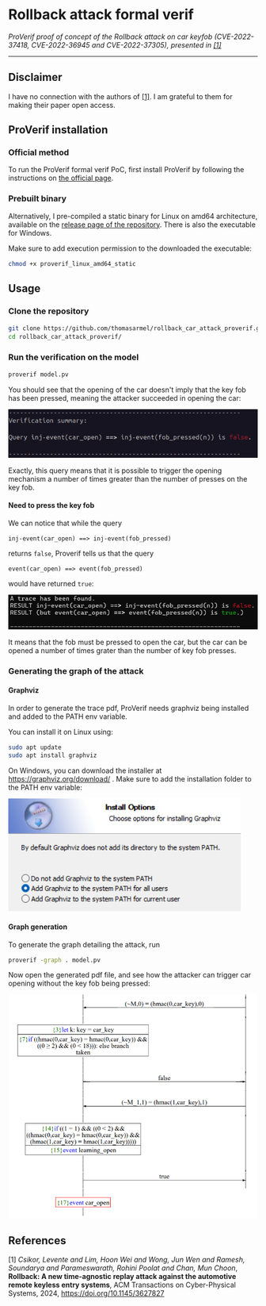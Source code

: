# Rollback attack formal verif

_ProVerif proof of concept of the Rollback attack on car keyfob (CVE-2022-37418, CVE-2022-36945 and CVE-2022-37305), presented in [[1]](#1)_

---

## Disclaimer

I have no connection with the authors of [[1]](#1). I am grateful to them for making their paper open access.

## ProVerif installation

### Official method

To run the ProVerif formal verif PoC, first install ProVerif by following the instructions on [the official page](https://bblanche.gitlabpages.inria.fr/proverif/).


### Prebuilt binary

Alternatively, I pre-compiled a static binary for Linux on amd64 architecture, available on the [release page of the repository](https://github.com/thomasarmel/rollback_car_attack_proverif/releases/tag/proverif_static). There is also the executable for Windows.

Make sure to add execution permission to the downloaded the executable:

```bash
chmod +x proverif_linux_amd64_static
```

## Usage

### Clone the repository

```bash
git clone https://github.com/thomasarmel/rollback_car_attack_proverif.git
cd rollback_car_attack_proverif/
```

### Run the verification on the model

```bash
proverif model.pv
```

You should see that the opening of the car doesn't imply that the key fob has been pressed, meaning the attacker succeeded in opening the car:

![Attack query summary on ProVerif console](assets/attack_summary_screenshot.png)

Exactly, this query means that it is possible to trigger the opening mechanism a number of times greater than the number of presses on the key fob.

#### Need to press the key fob

We can notice that while the query

```proverif
inj-event(car_open) ==> inj-event(fob_pressed)
```

returns `false`, Proverif tells us that the query

```proverif
event(car_open) ==> event(fob_pressed)
```

would have returned `true`:

![inj-event(car_open) ==> inj-event(fob_pressed) is false but event(car_open) ==> event(fob_pressed) is true](assets/attack_event_true_screen.png)

It means that the fob must be pressed to open the car, but the car can be opened a number of times grater than the number of key fob presses.

### Generating the graph of the attack

#### Graphviz

In order to generate the trace pdf, ProVerif needs graphviz being installed and added to the PATH env variable.

You can install it on Linux using:

```bash
sudo apt update
sudo apt install graphviz
```

On Windows, you can download the installer at https://graphviz.org/download/ . Make sure to add the installation folder to the PATH env variable:

![Add installation folder to the PATH env variable during Graphviz installation on Windows](assets/graphviz_install_windows_path_screen.png)


#### Graph generation

To generate the graph detailing the attack, run

```bash
proverif -graph . model.pv
```

Now open the generated pdf file, and see how the attacker can trigger car opening without the key fob being pressed:

![Attack graph during malicious car opening](assets/graph_screen_car_open.png)

## References

<a id="1">[1]</a> *Csikor, Levente and Lim, Hoon Wei and Wong, Jun Wen and Ramesh, Soundarya and Parameswarath, Rohini Poolat and Chan, Mun Choon*, **Rollback: A new time-agnostic replay attack against the automotive remote keyless entry systems**, ACM Transactions on Cyber-Physical Systems, 2024, https://doi.org/10.1145/3627827
